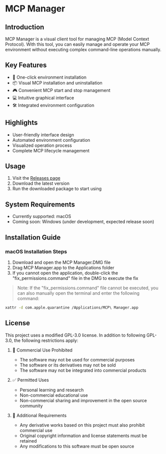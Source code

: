 # MCP Manager

## Introduction

MCP Manager is a visual client tool for managing MCP (Model Context Protocol). With this tool, you can easily manage and operate your MCP environment without executing complex command-line operations manually.

## Key Features

- 🚀 One-click environment installation
- 📦 Visual MCP installation and uninstallation
- 🎮 Convenient MCP start and stop management
- 💻 Intuitive graphical interface
- 🛠 Integrated environment configuration

## Highlights

- User-friendly interface design
- Automated environment configuration
- Visualized operation process
- Complete MCP lifecycle management

## Usage

1. Visit the [Releases page](../../releases)
2. Download the latest version
3. Run the downloaded package to start using

## System Requirements

- Currently supported: macOS
- Coming soon: Windows (under development, expected release soon)

## Installation Guide

### macOS Installation Steps

1. Download and open the MCP Manager.DMG file
2. Drag MCP Manager.app to the Applications folder
3. If you cannot open the application, double-click the "fix_permissions.command" file in the DMG to execute the fix

> Note: If the "fix_permissions.command" file cannot be executed, you can also manually open the terminal and enter the following command:

```bash
xattr -d com.apple.quarantine /Applications/MCP\ Manager.app
```

## License

This project uses a modified GPL-3.0 license. In addition to following GPL-3.0, the following restrictions apply:

1. 🚫 Commercial Use Prohibited
   - The software may not be used for commercial purposes
   - The software or its derivatives may not be sold
   - The software may not be integrated into commercial products

2. ✅ Permitted Uses
   - Personal learning and research
   - Non-commercial educational use
   - Non-commercial sharing and improvement in the open source community

3. 📝 Additional Requirements
   - Any derivative works based on this project must also prohibit commercial use
   - Original copyright information and license statements must be retained
   - Any modifications to this software must be open source